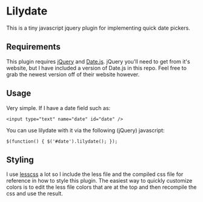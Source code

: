 # Lilydate

This is a tiny javascript jquery plugin for implementing quick date pickers.

## Requirements

This plugin requires [jQuery](http://jquery.com/) and
[Date.js](http://www.datejs.com/). jQuery you'll need to get from it's website,
but I have included a version of Date.js in this repo. Feel free to grab the
newest version off of their website however.

## Usage

Very simple. If I have a date field such as:

    <input type="text" name="date" id="date" />

You can use lilydate with it via the following (jQuery) javascript:

    $(function() { $('#date').lilydate(); });

## Styling

I use [lesscss](http://lesscss.org/) a lot so I include the less file and the
compiled css file for reference in how to style this plugin. The easiest way to
quickly customize colors is to edit the less file colors that are at the top and
then recompile the css and use the result.
